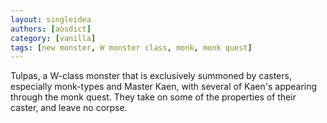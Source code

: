 ```yaml
---
layout: singleidea
authors: [aosdict]
category: [vanilla]
tags: [new monster, W monster class, monk, monk quest]
---
```

Tulpas, a W-class monster that is exclusively summoned by casters, especially monk-types and Master Kaen, with several of Kaen's appearing through the monk quest. They take on some of the properties of their caster, and leave no corpse.
